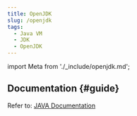 ```yaml
---
title: OpenJDK
slug: /openjdk
tags:
  - Java VM
  - JDK
  - OpenJDK
---
```


import Meta from './_include/openjdk.md';

<Meta name="meta" />

## Documentation {#guide}

Refer to: [JAVA Documentation](./java)
